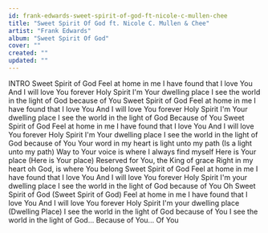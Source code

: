 ```yaml
---
id: frank-edwards-sweet-spirit-of-god-ft-nicole-c-mullen-chee
title: "Sweet Spirit Of God ft. Nicole C. Mullen & Chee"
artist: "Frank Edwards"
album: "Sweet Spirit Of God"
cover: ""
created: ""
updated: ""
---
```


INTRO
Sweet Spirit of God
Feel at home in me
I have found that I love You
And I will love You forever
Holy Spirit
I'm Your dwelling place
I see the world in the light of God because of You
Sweet Spirit of God
Feel at home in me
I have found that I love You
And I will love You forever
Holy Spirit
I'm Your dwelling place
I see the world in the light of God Because of You
Sweet Spirit of God
Feel at home in me
I have found that I love You
And I will love You forever
Holy Spirit
I'm Your dwelling place
I see the world in the light of God because of You
Your word in my heart is light unto my path (Is a light unto my path)
Way to Your voice is where I always find myself
Here is Your place  (Here is Your place)
Reserved for You, the King of grace
Right in my heart oh God, is where You belong
Sweet Spirit of God
Feel at home in me
I have found that I love You
And I will love You forever
Holy Spirit
I'm your dwelling place
I see the world in the light of God because of You
Oh Sweet Spirit of God  (Sweet Spirit of God)
Feel at home in me
I have found that I love You
And I will love You forever
Holy Spirit
I'm your dwelling place  (Dwelling Place)
I see the world in the light of God because of You
I see the world in the light of God...
Because of You...
Of You